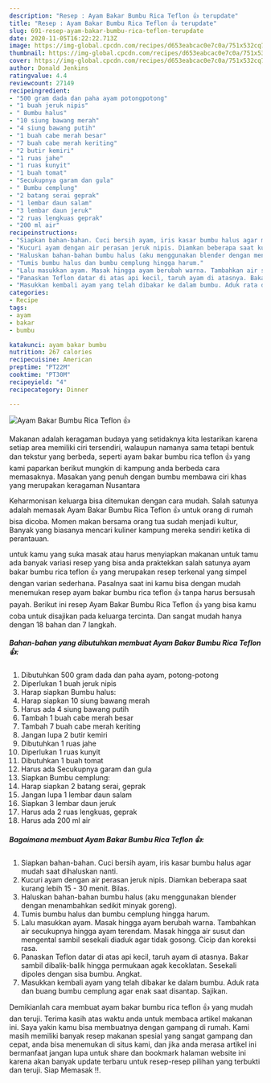 ```yaml
---
description: "Resep : Ayam Bakar Bumbu Rica Teflon 👍 terupdate"
title: "Resep : Ayam Bakar Bumbu Rica Teflon 👍 terupdate"
slug: 691-resep-ayam-bakar-bumbu-rica-teflon-terupdate
date: 2020-11-05T16:22:22.713Z
image: https://img-global.cpcdn.com/recipes/d653eabcac0e7c0a/751x532cq70/ayam-bakar-bumbu-rica-teflon-👍-foto-resep-utama.jpg
thumbnail: https://img-global.cpcdn.com/recipes/d653eabcac0e7c0a/751x532cq70/ayam-bakar-bumbu-rica-teflon-👍-foto-resep-utama.jpg
cover: https://img-global.cpcdn.com/recipes/d653eabcac0e7c0a/751x532cq70/ayam-bakar-bumbu-rica-teflon-👍-foto-resep-utama.jpg
author: Donald Jenkins
ratingvalue: 4.4
reviewcount: 27149
recipeingredient:
- "500 gram dada dan paha ayam potongpotong"
- "1 buah jeruk nipis"
- " Bumbu halus"
- "10 siung bawang merah"
- "4 siung bawang putih"
- "1 buah cabe merah besar"
- "7 buah cabe merah keriting"
- "2 butir kemiri"
- "1 ruas jahe"
- "1 ruas kunyit"
- "1 buah tomat"
- "Secukupnya garam dan gula"
- " Bumbu cemplung"
- "2 batang serai geprak"
- "1 lembar daun salam"
- "3 lembar daun jeruk"
- "2 ruas lengkuas geprak"
- "200 ml air"
recipeinstructions:
- "Siapkan bahan-bahan. Cuci bersih ayam, iris kasar bumbu halus agar mudah saat dihaluskan nanti."
- "Kucuri ayam dengan air perasan jeruk nipis. Diamkan beberapa saat kurang lebih 15 - 30 menit. Bilas."
- "Haluskan bahan-bahan bumbu halus (aku menggunakan blender dengan menambahkan sedikit minyak goreng)."
- "Tumis bumbu halus dan bumbu cemplung hingga harum."
- "Lalu masukkan ayam. Masak hingga ayam berubah warna. Tambahkan air secukupnya hingga ayam terendam. Masak hingga air susut dan mengental sambil sesekali diaduk agar tidak gosong. Cicip dan koreksi rasa."
- "Panaskan Teflon datar di atas api kecil, taruh ayam di atasnya. Bakar sambil dibalik-balik hingga permukaan agak kecoklatan. Sesekali dipoles dengan sisa bumbu. Angkat."
- "Masukkan kembali ayam yang telah dibakar ke dalam bumbu. Aduk rata dan buang bumbu cemplung agar enak saat disantap. Sajikan."
categories:
- Recipe
tags:
- ayam
- bakar
- bumbu

katakunci: ayam bakar bumbu 
nutrition: 267 calories
recipecuisine: American
preptime: "PT22M"
cooktime: "PT30M"
recipeyield: "4"
recipecategory: Dinner

---
```



![Ayam Bakar Bumbu Rica Teflon 👍](https://img-global.cpcdn.com/recipes/d653eabcac0e7c0a/751x532cq70/ayam-bakar-bumbu-rica-teflon-👍-foto-resep-utama.jpg)

Makanan adalah keragaman budaya yang setidaknya kita lestarikan karena setiap area memiliki ciri tersendiri, walaupun namanya sama tetapi bentuk dan tekstur yang berbeda, seperti ayam bakar bumbu rica teflon 👍 yang kami paparkan berikut mungkin di kampung anda berbeda cara memasaknya. Masakan yang penuh dengan bumbu membawa ciri khas yang merupakan keragaman Nusantara

Keharmonisan keluarga bisa ditemukan dengan cara mudah. Salah satunya adalah memasak Ayam Bakar Bumbu Rica Teflon 👍 untuk orang di rumah bisa dicoba. Momen makan bersama orang tua sudah menjadi kultur, Banyak yang biasanya mencari kuliner kampung mereka sendiri ketika di perantauan.



untuk kamu yang suka masak atau harus menyiapkan makanan untuk tamu ada banyak variasi resep yang bisa anda praktekkan salah satunya ayam bakar bumbu rica teflon 👍 yang merupakan resep terkenal yang simpel dengan varian sederhana. Pasalnya saat ini kamu bisa dengan mudah menemukan resep ayam bakar bumbu rica teflon 👍 tanpa harus bersusah payah.
Berikut ini resep Ayam Bakar Bumbu Rica Teflon 👍 yang bisa kamu coba untuk disajikan pada keluarga tercinta. Dan sangat mudah hanya dengan 18 bahan dan 7 langkah.


<!--inarticleads1-->

##### Bahan-bahan yang dibutuhkan membuat Ayam Bakar Bumbu Rica Teflon 👍:

1. Dibutuhkan 500 gram dada dan paha ayam, potong-potong
1. Diperlukan 1 buah jeruk nipis
1. Harap siapkan  Bumbu halus:
1. Harap siapkan 10 siung bawang merah
1. Harus ada 4 siung bawang putih
1. Tambah 1 buah cabe merah besar
1. Tambah 7 buah cabe merah keriting
1. Jangan lupa 2 butir kemiri
1. Dibutuhkan 1 ruas jahe
1. Diperlukan 1 ruas kunyit
1. Dibutuhkan 1 buah tomat
1. Harus ada Secukupnya garam dan gula
1. Siapkan  Bumbu cemplung:
1. Harap siapkan 2 batang serai, geprak
1. Jangan lupa 1 lembar daun salam
1. Siapkan 3 lembar daun jeruk
1. Harus ada 2 ruas lengkuas, geprak
1. Harus ada 200 ml air




<!--inarticleads2-->

##### Bagaimana membuat  Ayam Bakar Bumbu Rica Teflon 👍:

1. Siapkan bahan-bahan. Cuci bersih ayam, iris kasar bumbu halus agar mudah saat dihaluskan nanti.
1. Kucuri ayam dengan air perasan jeruk nipis. Diamkan beberapa saat kurang lebih 15 - 30 menit. Bilas.
1. Haluskan bahan-bahan bumbu halus (aku menggunakan blender dengan menambahkan sedikit minyak goreng).
1. Tumis bumbu halus dan bumbu cemplung hingga harum.
1. Lalu masukkan ayam. Masak hingga ayam berubah warna. Tambahkan air secukupnya hingga ayam terendam. Masak hingga air susut dan mengental sambil sesekali diaduk agar tidak gosong. Cicip dan koreksi rasa.
1. Panaskan Teflon datar di atas api kecil, taruh ayam di atasnya. Bakar sambil dibalik-balik hingga permukaan agak kecoklatan. Sesekali dipoles dengan sisa bumbu. Angkat.
1. Masukkan kembali ayam yang telah dibakar ke dalam bumbu. Aduk rata dan buang bumbu cemplung agar enak saat disantap. Sajikan.




Demikianlah cara membuat ayam bakar bumbu rica teflon 👍 yang mudah dan teruji. Terima kasih atas waktu anda untuk membaca artikel makanan ini. Saya yakin kamu bisa membuatnya dengan gampang di rumah. Kami masih memiliki banyak resep makanan spesial yang sangat gampang dan cepat, anda bisa menemukan di situs kami, dan jika anda merasa artikel ini bermanfaat jangan lupa untuk share dan bookmark halaman website ini karena akan banyak update terbaru untuk resep-resep pilihan yang terbukti dan teruji. Siap Memasak !!. 
